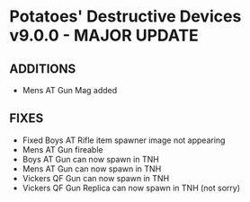 # Potatoes' Destructive Devices v9.0.0 - MAJOR UPDATE

## ADDITIONS
- Mens AT Gun Mag added

## FIXES
- Fixed Boys AT Rifle item spawner image not appearing
- Mens AT Gun fireable
- Boys AT Gun can now spawn in TNH
- Mens AT Gun can now spawn in TNH
- Vickers QF Gun can now spawn in TNH
- Vickers QF Gun Replica can now spawn in TNH (not sorry)